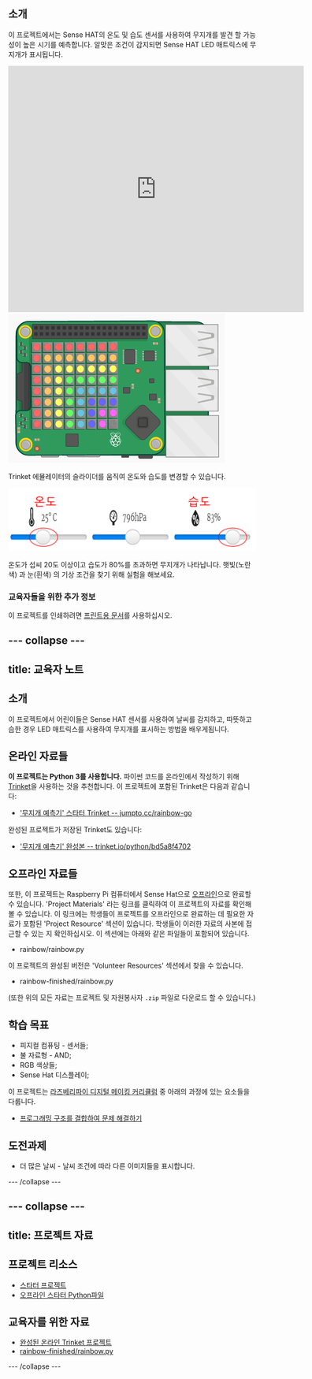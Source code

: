 ## 소개

이 프로젝트에서는 Sense HAT의 온도 및 습도 센서를 사용하여 무지개를 발견 할 가능성이 높은 시기를 예측합니다. 알맞은 조건이 감지되면 Sense HAT LED 매트릭스에 무지개가 표시됩니다.

<div class="trinket">
  <iframe src="https://trinket.io/embed/python/eaea4cb76c?outputOnly=true&start=result" width="600" height="500" frameborder="0" marginwidth="0" marginheight="0" allowfullscreen mark="crwd-mark">
</iframe> <img src="images/rainbow-final.png" />
</div>

Trinket 에뮬레이터의 슬라이더를 움직여 온도와 습도를 변경할 수 있습니다.

![스크린샷](images/rainbow-sliders.png)

온도가 섭씨 20도 이상이고 습도가 80%를 초과하면 무지개가 나타납니다. 햇빛(노란색) 과 눈(흰색) 의 기상 조건을 찾기 위해 실험을 해보세요.

### 교육자들을 위한 추가 정보

이 프로젝트를 인쇄하려면 [프린트용 문서](https://projects.raspberrypi.org/ko-KR/projects/rainbow-predictor/print)를 사용하십시오.

--- collapse ---
---
title: 교육자 노트
---

## 소개

이 프로젝트에서 어린이들은 Sense HAT 센서를 사용하여 날씨를 감지하고, 따뜻하고 습한 경우 LED 매트릭스를 사용하여 무지개를 표시하는 방법을 배우게됩니다.

## 온라인 자료들

**이 프로젝트는 Python 3를 사용합니다.** 파이썬 코드를 온라인에서 작성하기 위해 [Trinket](https://trinket.io/)을 사용하는 것을 추천합니다. 이 프로젝트에 포함된 Trinket은 다음과 같습니다:

* ['무지개 예측기' 스타터 Trinket -- jumpto.cc/rainbow-go](http://jumpto.cc/rainbow-go)

완성된 프로젝트가 저장된 Trinket도 있습니다:

* ['무지개 예측기' 완성본 -- trinket.io/python/bd5a8f4702](https://trinket.io/python/bd5a8f4702)

## 오프라인 자료들

또한, 이 프로젝트는 Raspberry Pi 컴퓨터에서 Sense Hat으로 [오프라인](https://www.codeclubprojects.org/en-GB/resources/physical-sense-hat/)으로 완료할 수 있습니다. 'Project Materials' 라는 링크를 클릭하여 이 프로젝트의 자료를 확인해볼 수 있습니다. 이 링크에는 학생들이 프로젝트를 오프라인으로 완료하는 데 필요한 자료가 포함된 'Project Resource' 섹션이 있습니다. 학생들이 이러한 자료의 사본에 접근할 수 있는 지 확인하십시오. 이 섹션에는 아래와 같은 파일들이 포함되어 있습니다.

* rainbow/rainbow.py

이 프로젝트의 완성된 버전은 'Volunteer Resources' 섹션에서 찾을 수 있습니다.

* rainbow-finished/rainbow.py

(또한 위의 모든 자료는 프로젝트 및 자원봉사자 `.zip` 파일로 다운로드 할 수 있습니다.)

## 학습 목표

* 피지컬 컴퓨팅 - 센서들;
* 불 자료형 - AND; 
* RGB 색상들;
* Sense Hat 디스플레이;

이 프로젝트는 [라즈베리파이 디지털 메이킹 커리큘럼](https://rpf.io/curriculum) 중 아래의 과정에 있는 요소들을 다룹니다.

* [프로그래밍 구조를 결합하여 문제 해결하기](https://www.raspberrypi.org/curriculum/programming/builder)

## 도전과제

* 더 많은 날씨 - 날씨 조건에 따라 다른 이미지들을 표시합니다. 

--- /collapse ---

--- collapse ---
---
title: 프로젝트 자료
---

## 프로젝트 리소스

* [스타터 프로젝트](http://jumpto.cc/rainbow-go)
* [오프라인 스타터 Python파일](resources/rainbow-rainbow.py)

## 교육자를 위한 자료

* [완성된 온라인 Trinket 프로젝트](https://trinket.io/python/eaea4cb76c)
* [rainbow-finished/rainbow.py](resources/rainbow-final-rainbow.py)

--- /collapse ---